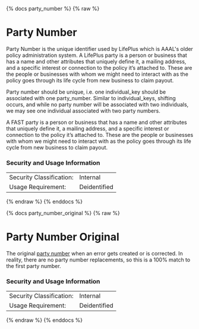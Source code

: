 {% docs party_number %}
{% raw %}

<a name="party_number"></a> 
# Party Number
Party Number is the unique identifier used by LifePlus which is AAAL's older policy 
administration system. A LifePlus party is a person or business that has a name and other 
attributes that uniquely define it, a mailing address, and a specific interest or connection 
to the policy it’s attached to. These are the people or businesses with whom we might need 
to interact with as the policy goes through its life cycle from new business to claim payout.

Party number should be unique, i.e. one individual_key should be associated with one 
party_number. Similar to individual_keys, shifting occurs, and while no party number will be 
associated with two individuals, we may see one individual associated with two party numbers.

A FAST party is a person or business that has a name and other 
attributes that uniquely define it, a mailing address, and a specific interest or connection 
to the policy it’s attached to. These are the people or businesses with whom we might need 
to interact with as the policy goes through its life cycle from new business to claim payout.

### Security and Usage Information
|     |     |
| --- | --- |
| Security Classification: | Internal |
| Usage Requirement:       | Deidentified |

{% endraw %}
{% enddocs %}


{% docs party_number_original %}
{% raw %}

<a name="party_number_original"></a>
# Party Number Original
The original [party number](#!/model/model.aaa_life_data_platform.staging_lifeplus_client_master#party_number) 
when an error gets created or is corrected. In reality, there are no party number replacements,
so this is a 100% match to the first party number.

### Security and Usage Information
|     |     |
| --- | --- |
| Security Classification: | Internal |
| Usage Requirement:       | Deidentified |

{% endraw %}
{% enddocs %}